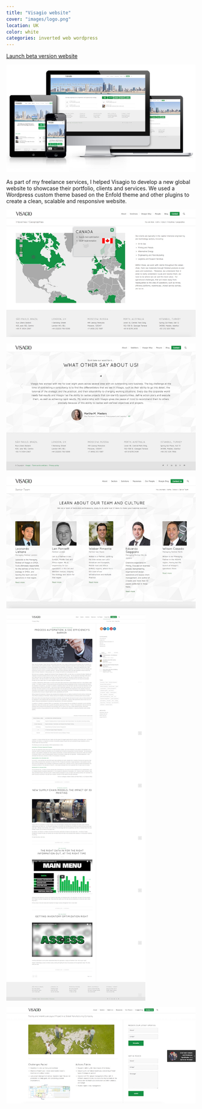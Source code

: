 ```yaml
---
title: "Visagio website"
cover: "images/logo.png"
location: UK
color: white
categories: inverted web wordpress
---
```


<p class="align-center">
<a class="btn" href="http://biz157.inmotionhosting.com/~visagi5/" target="_blank">Launch beta version website</a>
</p>

![Content coming soon](./images/1.jpg)

As part of my freelance services, I helped Visagio to develop a new global website to showcase their portfolio, clients and services. We used a Wordpress custom theme based on the Enfold theme and other plugins to create a clean, scalable and responsive website.

![Content coming soon](./images/2.jpg)

![Content coming soon](./images/3.jpg)

![Content coming soon](./images/4.jpg)

![Content coming soon](./images/5.jpg)

![Content coming soon](./images/6.jpg)

